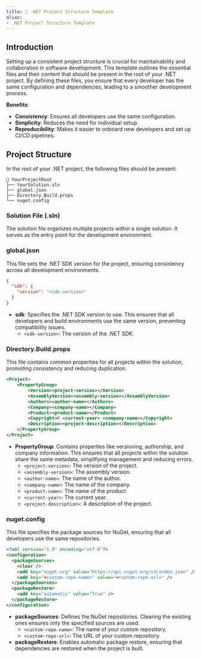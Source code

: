 ```yaml
---
title: 📁 .NET Project Structure Template
alias:
- .NET Project Structure Template
---
```


## Introduction

Setting up a consistent project structure is crucial for maintainability and collaboration in software development. This template outlines the essential files and their content that should be present in the root of your .NET project. By defining these files, you ensure that every developer has the same configuration and dependencies, leading to a smoother development process.

**Benefits**:

- **Consistency**: Ensures all developers use the same configuration.
- **Simplicity**: Reduces the need for individual setup.
- **Reproducibility**: Makes it easier to onboard new developers and set up CI/CD pipelines.

## Project Structure

In the root of your .NET project, the following files should be present:

```
📁 YourProjectRoot
├── YourSolution.sln
├── global.json
├── Directory.Build.props
└── nuget.config
```

### Solution File (.sln)

The solution file organizes multiple projects within a single solution. It serves as the entry point for the development environment.

### global.json

This file sets the .NET SDK version for the project, ensuring consistency across all development environments.

```json
{
  "sdk": {
    "version": "<sdk-version>"
  }
}
```

- **sdk**: Specifies the .NET SDK version to use. This ensures that all developers and build environments use the same version, preventing compatibility issues.
	- `<sdk-version>`: The version of the .NET SDK.

### Directory.Build.props

This file contains common properties for all projects within the solution, promoting consistency and reducing duplication.

```xml
<Project>
	<PropertyGroup>
		<Version><project-version></Version>
		<AssemblyVersion><assembly-version></AssemblyVersion>
		<Authors><author-name></Authors>
		<Company><company-name></Company>
		<Product><product-name></Product>
		<Copyright>© <current-year> <company-name></Copyright>
		<Description><project-description></Description>
	</PropertyGroup>
</Project>
```

- **PropertyGroup**: Contains properties like versioning, authorship, and company information. This ensures that all projects within the solution share the same metadata, simplifying management and reducing errors.
	- `<project-version>`: The version of the project.
	- `<assembly-version>`: The assembly version.
	- `<author-name>`: The name of the author.
	- `<company-name>`: The name of the company.
	- `<product-name>`: The name of the product.
	- `<current-year>`: The current year.
	- `<project-description>`: A description of the project.

### nuget.config

This file specifies the package sources for NuGet, ensuring that all developers use the same repositories.

```xml
<?xml version="1.0" encoding="utf-8"?>
<configuration>
  <packageSources>
    <clear />
    <add key="nuget.org" value="https://api.nuget.org/v3/index.json" />
    <add key="<custom-repo-name>" value="<custom-repo-url>" />
  </packageSources>
  <packageRestore>
    <add key="automatic" value="True" />
  </packageRestore>
</configuration>
```

- **packageSources**: Defines the NuGet repositories. Clearing the existing ones ensures only the specified sources are used.
	- `<custom-repo-name>`: The name of your custom repository.
	- `<custom-repo-url>`: The URL of your custom repository.
- **packageRestore**: Enables automatic package restore, ensuring that dependencies are restored when the project is built.